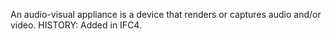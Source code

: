 An audio-visual appliance is a device that renders or captures audio and/or video.  HISTORY: Added in IFC4.
